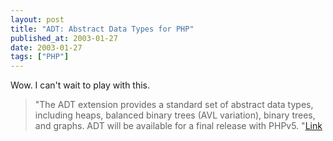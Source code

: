 ```yaml
---
layout: post
title: "ADT: Abstract Data Types for PHP"
published_at: 2003-01-27
date: 2003-01-27
tags: ["PHP"]
---
```


Wow. I can't wait to play with this.  

> "The ADT extension provides a standard set of abstract data types, including heaps, balanced binary trees (AVL variation), binary trees, and graphs. ADT will be available for a final release with PHPv5. "[Link](http://www.php.net/~sterling/adt/)  